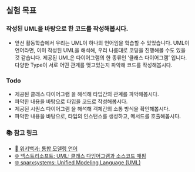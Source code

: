 ## 실험 목표

### 작성된 UML을 바탕으로 한 코드를 작성해봅시다.
- 앞선 활동학습에서 우리는 UML이 하나의 언어임을 학습할 수 있었습니다. UML이 언어라면, 이미 작성된 UML을 해석해, 우리 나름대로 코딩을 진행해볼 수도 있을 것 같습니다. 제공된 UML은 다이어그램의 한 종류인 ‘클래스 다이어그램’ 입니다. 다양한 Type이 서로 어떤 관계를 맺고있는지 파악해 코드를 작성해봅시다.

### Todo
- 제공된 클래스 다이어그램 을 해석해 타입간의 관계를 파악해봅시다.
- 파악한 내용을 바탕으로 타입을 코드로 작성해봅시다.
- 제공된 시퀀스 다이어그램 을 해석해 객체간의 소통 방식을 확인해봅시다.
- 파악한 내용을 바탕으로, 타입의 인스턴스를 생성하고, 메서드를 호출해봅시다.

### 📚 참고 링크

- [📖 위키백과: 통합 모델링 언어](https://ko.wikipedia.org/wiki/%ED%86%B5%ED%95%A9_%EB%AA%A8%EB%8D%B8%EB%A7%81_%EC%96%B8%EC%96%B4)
- [🌐 넥스트리소프트: UML: 클래스 다잉어그램과 소스코드 매핑](https://www.nextree.co.kr/p6753/)
- [🌐 sparxsystems: Unified Modeling Language (UML)](https://sparxsystems.com/enterprise_architect_user_guide/15.2/model_domains/whatisuml.html)
